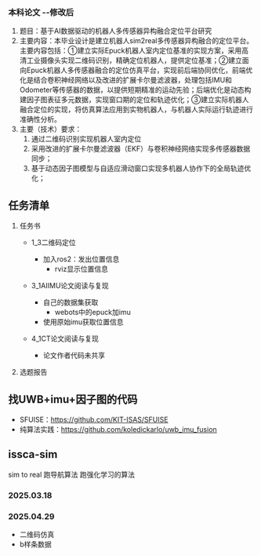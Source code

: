 ### 本科论文 --修改后
1. 题目：基于AI数据驱动的机器人多传感器异构融合定位平台研究
2. 主要内容：本毕业设计是建立机器人sim2real多传感器异构融合的定位平台。主要内容包括：①建立实际Epuck机器人室内定位基准的实现方案，采用高清工业摄像头实现二维码识别，精确定位机器人，提供定位基准；②建立面向Epuck机器人多传感器融合的定位仿真平台，实现前后端协同优化，前端优化是结合卷积神经网络以及改进的扩展卡尔曼滤波器，处理包括IMU和Odometer等传感器的数据，以提供短期精准的运动先验；后端优化是动态构建因子图表征多元数据，实现窗口期的定位和轨迹优化；③建立实际机器人融合定位的实现，将仿真算法应用到实物机器人，与机器人实际运行轨迹进行准确性分析。
3. 主要（技术）要求：
    1. 通过二维码识别实现机器人室内定位
    2. 采用改进的扩展卡尔曼滤波器（EKF）与卷积神经网络实现多传感器数据同步；
    3. 基于动态因子图模型与自适应滑动窗口实现多机器人协作下的全局轨迹优化；
        

## 任务清单
1. 任务书
    - 1_3二维码定位
        - 加入ros2：发出位置信息 
            - rviz显示位置信息 
    
    - 3_1AIIMU论文阅读与复现
        - 自己的数据集获取
            - webots中的epuck加imu
        - 使用原始imu获取位置信息

    - 4_1CT论文阅读与复现
        - 论文作者代码未共享

2. 选题报告
    
## 找UWB+imu+因子图的代码
- SFUISE：https://github.com/KIT-ISAS/SFUISE
- 纯算法实践：https://github.com/koledickarlo/uwb_imu_fusion 



## issca-sim
sim to real
跑导航算法
跑强化学习的算法



### 2025.03.18



### 2025.04.29
- 二维码仿真
- b样条数据

